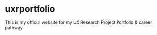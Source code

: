 # uxrportfolio
This is my official website for my UX Research Project Portfolio &amp; career pathway
